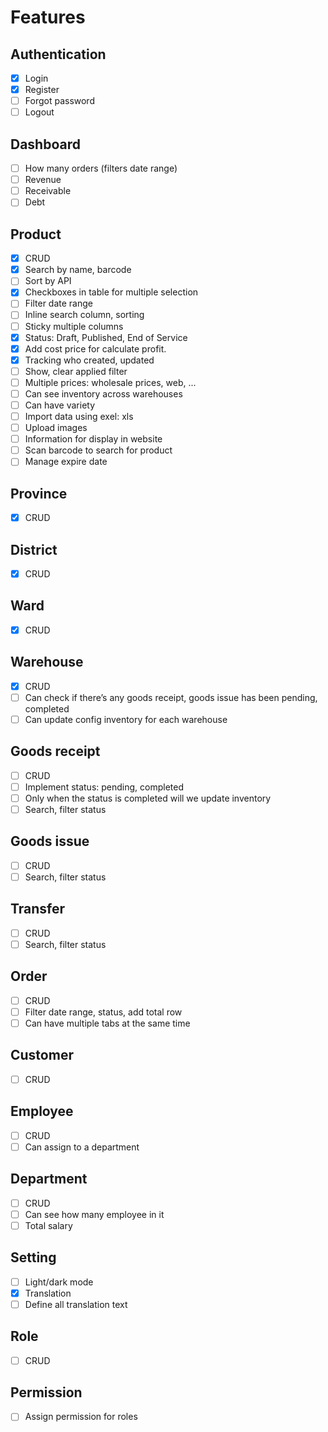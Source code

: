 # Features

## Authentication

- [x] Login
- [x] Register
- [ ] Forgot password
- [ ] Logout

## Dashboard

- [ ] How many orders (filters date range)
- [ ] Revenue
- [ ] Receivable
- [ ] Debt

## Product

- [x] CRUD
- [x] Search by name, barcode
- [ ] Sort by API
- [x] Checkboxes in table for multiple selection
- [ ] Filter date range
- [ ] Inline search column, sorting
- [ ] Sticky multiple columns
- [x] Status: Draft, Published, End of Service
- [x] Add cost price for calculate profit.
- [x] Tracking who created, updated
- [ ] Show, clear applied filter
- [ ] Multiple prices: wholesale prices, web, ...
- [ ] Can see inventory across warehouses
- [ ] Can have variety
- [ ] Import data using exel: xls
- [ ] Upload images
- [ ] Information for display in website
- [ ] Scan barcode to search for product
- [ ] Manage expire date

## Province

- [x] CRUD

## District

- [x] CRUD

## Ward

- [x] CRUD

## Warehouse

- [x] CRUD
- [ ] Can check if there’s any goods receipt, goods issue has been pending, completed
- [ ] Can update config inventory for each warehouse

## Goods receipt

- [ ] CRUD
- [ ] Implement status: pending, completed
- [ ] Only when the status is completed will we update inventory
- [ ] Search, filter status

## Goods issue

- [ ] CRUD
- [ ] Search, filter status

## Transfer

- [ ] CRUD
- [ ] Search, filter status

## Order

- [ ] CRUD
- [ ] Filter date range, status, add total row
- [ ] Can have multiple tabs at the same time

## Customer

- [ ] CRUD

## Employee

- [ ] CRUD
- [ ] Can assign to a department

## Department

- [ ] CRUD
- [ ] Can see how many employee in it
- [ ] Total salary

## Setting

- [ ] Light/dark mode
- [x] Translation
- [ ] Define all translation text

## Role

- [ ] CRUD

## Permission

- [ ] Assign permission for roles
